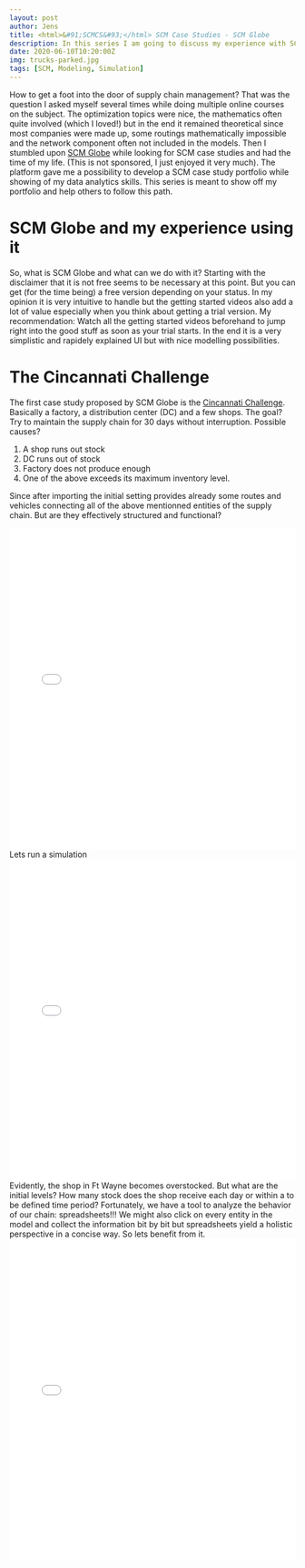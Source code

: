 ```yaml
---
layout: post
author: Jens
title: <html>&#91;SCMCS&#93;</html> SCM Case Studies - SCM Globe
description: In this series I am going to discuss my experience with SCM Globe to construct, manage and analyze supply chains. The complexity will increase with each post, including tools from data analysis, optimization and the corresponding tools in python and Libreoffice.
date: 2020-06-10T10:20:00Z
img: trucks-parked.jpg
tags: [SCM, Modeling, Simulation]
---
```


How to get a foot into the door of supply chain management? That was the question I asked myself several times while doing multiple online courses on the subject. The optimization topics were nice, the mathematics often quite involved (which I loved!) but in the end it remained theoretical since most companies were made up, some routings mathematically impossible and the network component often not included in the models.
Then I stumbled upon <a href="https://www.scmglobe.com/">SCM Globe</a> while looking for SCM case studies and had the time of my life. (This is not sponsored, I just enjoyed it very much). The platform gave me a possibility to develop a SCM case study portfolio while showing of my data analytics skills. This series is meant to show off my portfolio and help others to follow this path.

# SCM Globe and my experience using it 
So, what is SCM Globe and what can we do with it? Starting with the disclaimer that it is not free seems to be necessary at this point. But you can get (for the time being) a free version depending on your status. 
In my opinion it is very intuitive to handle but the getting started videos also add a lot of value especially when you think about getting a trial version. My recommendation: Watch all the getting started videos beforehand to jump right into the good stuff as soon as your trial starts. In the end it is a very simplistic and rapidely explained UI but with nice modelling possibilities.

# The Cincannati Challenge

The first case study proposed by SCM Globe is the <a href = 'https://www.scmglobe.com/cincinnati-seasonings/'>Cincannati Challenge</a>. Basically a factory, a distribution center (DC) and a few shops. The goal? Try to maintain the supply chain for 30 days without interruption. Possible causes?
 1. A shop runs out stock
 2. DC runs out of stock
 3. Factory does not produce enough
 4. One of the above exceeds its maximum inventory level.

Since after importing the initial setting provides already some routes and vehicles connecting all of the above mentionned entities of the supply chain. But are they effectively structured and functional? 
<iframe src='{{site.baseurl}}/assets/img/Edit_Screen.png' width='100%' height='565px' frameborder='0'> </iframe>
Lets run a simulation 
<iframe src='{{site.baseurl}}/assets/img/Design_Simulation.png' width='100%' height='565px' frameborder='0'> </iframe>
Evidently, the shop in Ft Wayne becomes overstocked. But what are the initial levels? How many stock does the shop receive each day or within a to be defined time period? Fortunately, we have a tool to analyze the behavior of our chain: spreadsheets!!!   
We might also click on every entity in the model and collect the information bit by bit but spreadsheets yield a holistic perspective in a concise way. So lets benefit from it.  
<iframe src='{{site.baseurl}}/assets/xlsx/Simulation_Cin_basic.html' width='100%' height='565px' frameborder='0'> </iframe>
